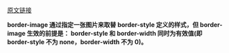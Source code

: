 
[原文链接](https://aotu.io/notes/2016/11/02/border-image/)

**border-image 通过指定一张图片来取替 border-style 定义的样式，但 border-image 生效的前提是： border-style 和 border-width 同时为有效值(即 border-style 不为 none，border-width 不为 0)。**

